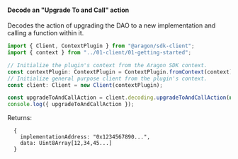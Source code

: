 #### Decode an "Upgrade To and Call" action

Decodes the action of upgrading the DAO to a new implementation and calling a function within it.

```ts
import { Client, ContextPlugin } from "@aragon/sdk-client";
import { context } from "../01-client/01-getting-started";

// Initialize the plugin's context from the Aragon SDK context.
const contextPlugin: ContextPlugin = ContextPlugin.fromContext(context);
// Initialize general purpose client from the plugin's context.
const client: Client = new Client(contextPlugin);

const upgradeToAndCallAction = client.decoding.upgradeToAndCallAction(new Uint8Array([10, 20, 30, 40]));
console.log({ upgradeToAndCallAction });
```


Returns:

```
  {
    implementationAddress: "0x1234567890...",
    data: Uint8Array[12,34,45...]
  }
```